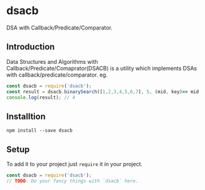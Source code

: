 # dsacb
DSA with Callback/Predicate/Comparator.

## Introduction

Data Structures and Algorithms with Callback/Predicate/Comaprator(DSACB) is a utility which implements DSAs with callback/predicate/comparator. eg.
```javascript
const dsacb = require('dsacb');
const result = dsacb.binarySearch([1,2,3,4,5,6,7], 5, (mid, key)=> mid - key);
console.log(result); // 4
```

## Installtion
```
npm install --save dsacb
```

## Setup
To add it to your project just  `require` it in your project.
```javascript
const dsacb = require('dsacb');
// TODO: Do your fancy things with `dsacb` here.
```